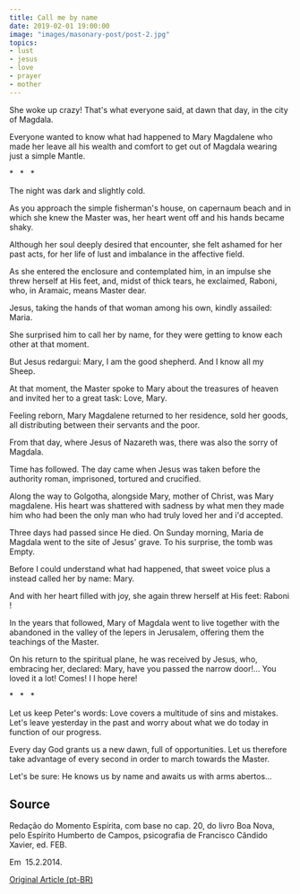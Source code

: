 ```yaml
---
title: Call me by name
date: 2019-02-01 19:00:00
image: "images/masonary-post/post-2.jpg"
topics: 
- lust
- jesus
- love
- prayer
- mother
---
```



She woke up crazy! That's what everyone said, at dawn that day, in the
city of Magdala.

Everyone wanted to know what had happened to Mary Magdalene who made her leave
all his wealth and comfort to get out of Magdala wearing just a simple
Mantle.

*   *   *

The night was dark and slightly cold.

As you approach the simple fisherman's house, on capernaum beach and in which
she knew the Master was, her heart went off and his hands became shaky.

Although her soul deeply desired that encounter, she felt
ashamed for her past acts, for her life of lust and imbalance in the
affective field.

As she entered the enclosure and contemplated him, in an impulse she threw herself at His feet, and,
midst of thick tears, he exclaimed, Raboni, who, in Aramaic, means
Master dear.

Jesus, taking the hands of that woman among his own, kindly assailed:
Maria.

She surprised him to call her by name, for they were getting to know each other
at that moment.

But Jesus redargui: Mary, I am the good shepherd. And I know all my
Sheep.

At that moment, the Master spoke to Mary about the treasures of heaven and invited her
to a great task: Love, Mary.

Feeling reborn, Mary Magdalene returned to her residence, sold her
goods, all distributing between their servants and the poor.

From that day, where Jesus of Nazareth was, there was also the
sorry of Magdala.

Time has followed. The day came when Jesus was taken before the authority
roman, imprisoned, tortured and crucified.

Along the way to Golgotha, alongside Mary, mother of Christ, was
Mary magdalene. His heart was shattered with sadness by what men
they made him who had been the only man who had truly loved her and
i'd accepted.

Three days had passed since He died. On Sunday morning, Maria de
Magdala went to the site of Jesus' grave. To his surprise, the tomb was
Empty.

Before I could understand what had happened, that sweet voice plus a
instead called her by name: Mary.

And with her heart filled with joy, she again threw herself at His feet: Raboni
!

In the years that followed, Mary of Magdala went to live together with the abandoned in the
valley of the lepers in Jerusalem, offering them the teachings of the Master.

On his return to the spiritual plane, he was received by Jesus, who, embracing her,
declared: Mary, have you passed the narrow door!... You loved it a lot! Comes! I
I hope here!

*   *   *

Let us keep Peter's words: Love covers a multitude of sins and mistakes.
Let's leave yesterday in the past and worry about what we do today in function
of our progress.

Every day God grants us a new dawn, full of opportunities.
Let us therefore take advantage of every second in order to march towards the Master.

Let's be sure: He knows us by name and awaits us with arms
abertos...



## Source
Redação do Momento Espírita, com base no cap. 20,
do livro Boa Nova, pelo Espírito Humberto de Campos,
psicografia de Francisco Cândido Xavier, ed. FEB.

Em  15.2.2014.

[Original Article (pt-BR)](http://momento.com.br/pt/ler_texto.php?id=4050)
